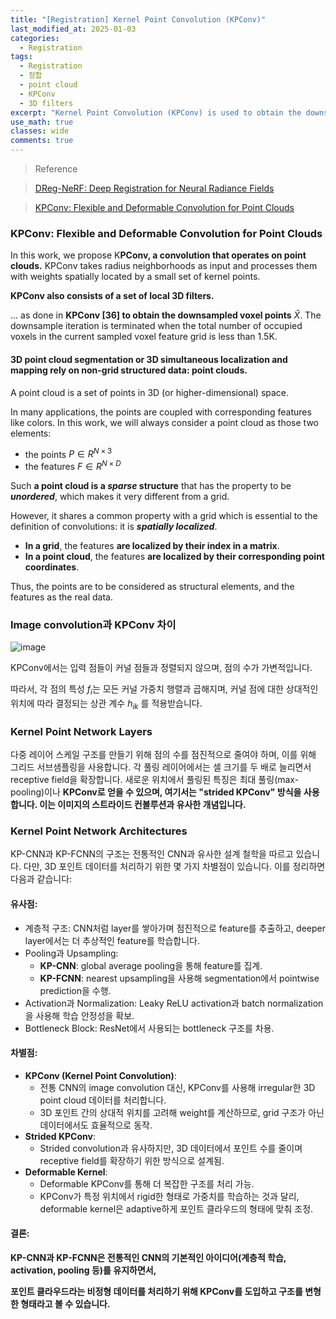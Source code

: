 ```yaml
---
title: "[Registration] Kernel Point Convolution (KPConv)"
last_modified_at: 2025-01-03
categories:
  - Registration
tags:
  - Registration
  - 정합
  - point cloud 
  - KPConv
  - 3D filters
excerpt: "Kernel Point Convolution (KPConv) is used to obtain the downsampled voxel points"
use_math: true
classes: wide
comments: true
---
```


> Reference

> [DReg-NeRF: Deep Registration for Neural Radiance Fields](https://openaccess.thecvf.com/content/ICCV2023/papers/Chen_DReg-NeRF_Deep_Registration_for_Neural_Radiance_Fields_ICCV_2023_paper.pdf)

> [KPConv: Flexible and Deformable Convolution for Point Clouds](https://openaccess.thecvf.com/content_ICCV_2019/papers/Thomas_KPConv_Flexible_and_Deformable_Convolution_for_Point_Clouds_ICCV_2019_paper.pdf)

### KPConv: Flexible and Deformable Convolution for Point Clouds

In this work, we propose K**PConv, a convolution that operates on point clouds.** KPConv takes radius neighborhoods as input and processes them with weights spatially located by a small set of kernel points.

**KPConv also consists of a set of local 3D filters.**

... as done in **KPConv [36] to obtain the downsampled voxel points** $\hat{X}$. The downsample iteration is terminated when the total number of occupied voxels in the current sampled voxel feature grid is less than 1.5K.

#### 3D point cloud segmentation or 3D simultaneous localization and mapping rely on non-grid structured data: point clouds.

A point cloud is a set of points in 3D (or higher-dimensional) space.

In many applications, the points are coupled with corresponding features like colors. In this work, we will always consider a point cloud as those two elements: 

- the points $P \in R^{N \times 3}$ 
- the features $F \in R^{N \times D}$

Such **a point cloud is a _sparse_ structure** that has the property to be **_unordered_**, which makes it very different from a grid.

However, it shares a common property with a grid which is essential to the definition of convolutions: it is **_spatially localized_**.

- **In a grid**, the features **are localized by their index in a matrix**.
- **In a point cloud**, the features **are localized by their corresponding point coordinates**.

Thus, the points are to be considered as structural elements, and the features as the real data.

### Image convolution과 KPConv 차이

![image](https://github.com/user-attachments/assets/c8c369e8-1347-40c4-ae68-9936c7387c0c)

KPConv에서는 입력 점들이 커널 점들과 정렬되지 않으며, 점의 수가 가변적입니다. 

따라서, 각 점의 특성 $f_i$는 모든 커널 가중치 행렬과 곱해지며, 커널 점에 대한 상대적인 위치에 따라 결정되는 상관 계수 $h_{ik}$ 를 적용받습니다.

### Kernel Point Network Layers

다중 레이어 스케일 구조를 만들기 위해 점의 수를 점진적으로 줄여야 하며, 이를 위해 그리드 서브샘플링을 사용합니다. 각 풀링 레이어에서는 셀 크기를 두 배로 늘리면서 receptive field을 확장합니다.
새로운 위치에서 풀링된 특징은 최대 풀링(max-pooling)이나 **KPConv로 얻을 수 있으며, 여기서는 "strided KPConv" 방식을 사용합니다. 이는 이미지의 스트라이드 컨볼루션과 유사한 개념입니다.**

### Kernel Point Network Architectures

KP-CNN과 KP-FCNN의 구조는 전통적인 CNN과 유사한 설계 철학을 따르고 있습니다. 다만, 3D 포인트 데이터를 처리하기 위한 몇 가지 차별점이 있습니다. 이를 정리하면 다음과 같습니다:

#### 유사점:
- 계층적 구조: CNN처럼 layer를 쌓아가며 점진적으로 feature를 추출하고, deeper layer에서는 더 추상적인 feature를 학습합니다.
- Pooling과 Upsampling:
  - **KP-CNN**: global average pooling을 통해 feature를 집계.
  - **KP-FCNN**: nearest upsampling을 사용해 segmentation에서 pointwise prediction을 수행.
- Activation과 Normalization: Leaky ReLU activation과 batch normalization을 사용해 학습 안정성을 확보.
- Bottleneck Block: ResNet에서 사용되는 bottleneck 구조를 차용.

#### 차별점:
- **KPConv (Kernel Point Convolution)**:
  - 전통 CNN의 image convolution 대신, KPConv를 사용해 irregular한 3D point cloud 데이터를 처리합니다.
  - 3D 포인트 간의 상대적 위치를 고려해 weight를 계산하므로, grid 구조가 아닌 데이터에서도 효율적으로 동작.
- **Strided KPConv**:
  - Strided convolution과 유사하지만, 3D 데이터에서 포인트 수를 줄이며 receptive field를 확장하기 위한 방식으로 설계됨.
- **Deformable Kernel**:
  - Deformable KPConv를 통해 더 복잡한 구조를 처리 가능.
  - KPConv가 특정 위치에서 rigid한 형태로 가중치를 학습하는 것과 달리, deformable kernel은 adaptive하게 포인트 클라우드의 형태에 맞춰 조정.

#### 결론:
**KP-CNN과 KP-FCNN은 전통적인 CNN의 기본적인 아이디어(계층적 학습, activation, pooling 등)를 유지하면서,**

**포인트 클라우드라는 비정형 데이터를 처리하기 위해 KPConv를 도입하고 구조를 변형한 형태라고 볼 수 있습니다.**

